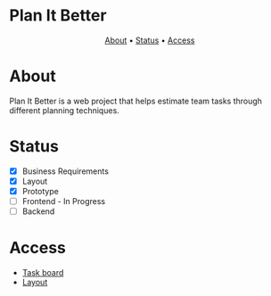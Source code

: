 # Plan It Better

<p align="center">
 <a href="#about">About</a> •
 <a href="#status">Status</a> • 
 <a href="#access">Access</a>
</p>

# About

Plan It Better is a web project that helps estimate team tasks through different planning techniques.

# Status

- [X] Business Requirements
- [X] Layout
- [X] Prototype
- [ ] Frontend - In Progress
- [ ] Backend

# Access

- <a href="https://miro.com/welcomeonboard/bmtENGRlWW4xMlNaS09vajBIZDdMSDhMZ1NiNHd5NGk3anNEODJyN0xaa3ViQ1FBZ2NLc3BYZUltcTZnRWdlUnwzMDc0NDU3MzQ4NzU0NTcwNDA5fDI=?share_link_id=814939474010" target="_blank">Task board</a>
- <a href="https://www.figma.com/file/4TbE0a41Oeq8c82VxGr2pU/Plan-It-Better?type=design&node-id=0%3A1&mode=design&t=IQn56G1rmDbwv6Bn-1" target="_blank">Layout</a>